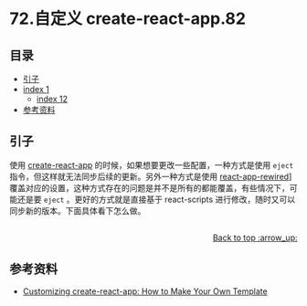 # 72.自定义 create-react-app.82
## <a name="index"></a> 目录
- [引子](#start)
- [index 1](#index1)
  - [index 12](#index12)
- [参考资料](#reference)


## <a name="start"></a> 引子
使用 [create-react-app][url-github-1] 的时候，如果想要更改一些配置，一种方式是使用 `eject` 指令，但这样就无法同步后续的更新。另外一种方式是使用 [react-app-rewired][url-github-2]] 覆盖对应的设置，这种方式存在的问题是并不是所有的都能覆盖，有些情况下，可能还是要 `eject` 。更好的方式就是直接基于 react-scripts 进行修改，随时又可以同步新的版本。下面具体看下怎么做。


##

<div align="right"><a href="#index">Back to top :arrow_up:</a></div>


## <a name="reference"></a> 参考资料
- [Customizing create-react-app: How to Make Your Own Template][url-aiticle-1]


[url-base]:https://xxholic.github.io/segment

[url-aiticle-1]:https://auth0.com/blog/how-to-configure-create-react-app/
[url-github-1]:https://github.com/facebook/create-react-app
[url-github-2]:https://github.com/timarney/react-app-rewired

[url-local-test]:https://xxholic.github.io/segment
